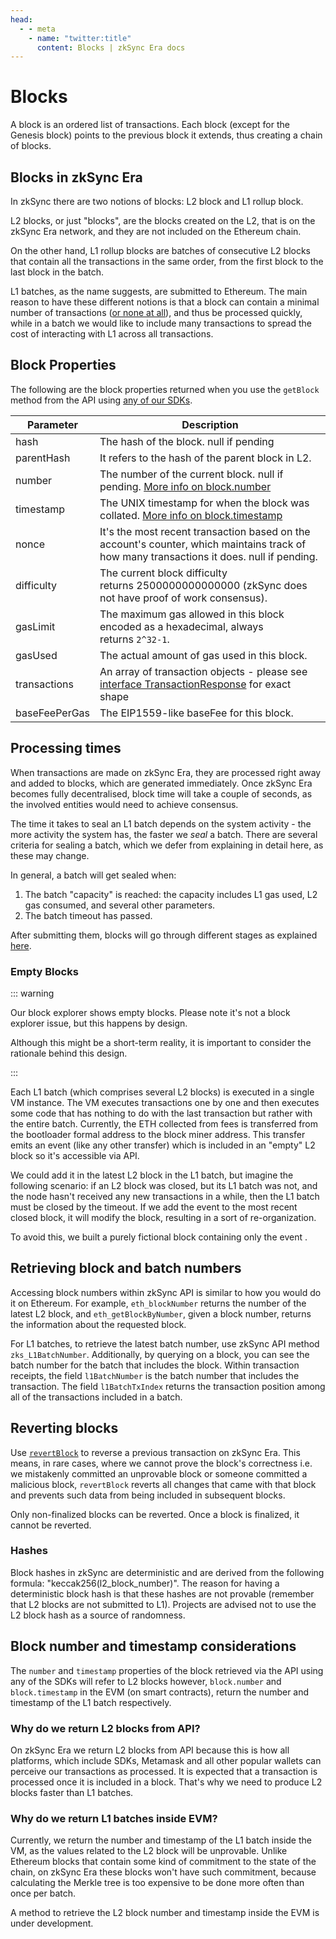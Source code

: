 ```yaml
---
head:
  - - meta
    - name: "twitter:title"
      content: Blocks | zkSync Era docs
---
```


# Blocks

A block is an ordered list of transactions. Each block (except for the Genesis block) points to the previous block it extends, thus creating a chain of blocks.

## Blocks in zkSync Era

In zkSync there are two notions of blocks: L2 block and L1 rollup block.

L2 blocks, or just "blocks", are the blocks created on the L2, that is on the zkSync Era network, and they are not included on the Ethereum chain.

On the other hand, L1 rollup blocks are batches of consecutive L2 blocks that contain all the transactions in the same order, from the first block to the last block in the batch.

L1 batches, as the name suggests, are submitted to Ethereum. The main reason to have these different notions is that a block can
contain a minimal number of transactions ([or none at all](#empty-blocks)), and thus be processed quickly, while in a batch we would like to include many transactions to spread the cost of interacting with L1 across all transactions.

## Block Properties

The following are the block properties returned when you use the `getBlock` method from the API using [any of our SDKs](../../api/README.md#sdks).

| Parameter     | Description                                                                                                                               |
| ------------- | ----------------------------------------------------------------------------------------------------------------------------------------- |
| hash          | The hash of the block. null if pending                                                                                                    |
| parentHash    | It refers to the hash of the parent block in L2.                                                                                          |
| number        | The number of the current block. null if pending. [More info on block.number](#block-number-and-timestamp-considerations)                 |
| timestamp     | The UNIX timestamp for when the block was collated. [More info on block.timestamp](#block-number-and-timestamp-considerations)            |
| nonce         | It's the most recent transaction based on the account's counter, which maintains track of how many transactions it does. null if pending. |
| difficulty    | The current block difficulty returns 2500000000000000 (zkSync does not have proof of work consensus).                                     |
| gasLimit      | The maximum gas allowed in this block encoded as a hexadecimal, always returns `2^32-1`.                                                  |
| gasUsed       | The actual amount of gas used in this block.                                                                                              |
| transactions  | An array of transaction objects - please see [interface TransactionResponse](../../api/js/providers.md#gettransaction) for exact shape    |
| baseFeePerGas | The EIP1559-like baseFee for this block.                                                                                                  |

## Processing times

When transactions are made on zkSync Era, they are processed right away and added to blocks, which are generated immediately. Once zkSync Era becomes fully decentralised, block time will take a couple of seconds, as the involved entities would need to achieve consensus.

The time it takes to seal an L1 batch depends on the system activity - the more activity the system has, the faster we <em>seal</em> a batch.
There are several criteria for sealing a batch, which we defer from explaining in detail here, as these may change.

In general, a batch will get sealed when:

1. The batch "capacity" is reached: the capacity includes L1 gas used, L2 gas consumed, and several other parameters.
2. The batch timeout has passed.

After submitting them, blocks will go through different stages as explained [here](../concepts/zkSync.md#zksync-era-overview).

### Empty Blocks

::: warning

Our block explorer shows empty blocks. Please note it's not a block explorer issue, but this happens by design.

Although this might be a short-term reality, it is important to consider the rationale behind this design.

:::

Each L1 batch (which comprises several L2 blocks) is executed in a single VM instance. The VM executes transactions one by one and then executes some code that has nothing to do with the last transaction but rather with the entire batch. Currently, the ETH collected from fees is transferred from the bootloader formal address to the block miner address. This transfer emits an event (like any other transfer) which is included in an "empty" L2 block so it's accessible via API.

We could add it in the latest L2 block in the L1 batch, but imagine the following scenario: if an L2 block was closed, but its L1 batch was not, and the node hasn't received any new transactions in a while, then the L1 batch must be closed by the timeout. If we add the event to the most recent closed block, it will modify the block, resulting in a sort of re-organization.

To avoid this, we built a purely fictional block containing only the event .

## Retrieving block and batch numbers

Accessing block numbers within zkSync API is similar to how you would do it on Ethereum. For example, `eth_blockNumber` returns the number of the latest L2 block, and `eth_getBlockByNumber`, given a block number, returns the information about the requested block.

For L1 batches, to retrieve the latest batch number, use zkSync API method `zks_L1BatchNumber`.
Additionally, by querying on a block, you can see the batch number for the batch that includes the block.
Within transaction receipts, the field `l1BatchNumber` is the batch number that includes the transaction.
The field `l1BatchTxIndex` returns the transaction position among all of the transactions included in a batch.

## Reverting blocks

Use [`revertBlock`](https://github.com/matter-labs/era-contracts/blob/fc7e86a3df404acb88d86502c944c0630a7ed288/ethereum/contracts/zksync/facets/Executor.sol#L342) to reverse a previous transaction on zkSync Era. This means, in rare cases, where we cannot prove the block's correctness i.e. we mistakenly committed an unprovable block or someone committed a malicious block, `revertBlock` reverts all changes that came with that block and prevents such data from being included in subsequent blocks.

Only non-finalized blocks can be reverted. Once a block is finalized, it cannot be reverted.

### Hashes

Block hashes in zkSync are deterministic and are derived from the following formula: "keccak256(l2_block_number)".
The reason for having a deterministic block hash is that these hashes are not provable (remember that L2 blocks are not submitted to L1).
Projects are advised not to use the L2 block hash as a source of randomness.

## Block number and timestamp considerations

The `number` and `timestamp` properties of the block retrieved via the API using any of the SDKs will refer to L2 blocks however, `block.number` and `block.timestamp` in the EVM (on smart contracts), return the number and timestamp of the L1 batch respectively.

### Why do we return L2 blocks from API?

On zkSync Era we return L2 blocks from API because this is how all platforms, which include SDKs, Metamask and all other popular wallets can perceive our transactions as processed. It is expected that a transaction is processed once it is included in a block. That's why we need to produce L2 blocks faster than L1 batches.

### Why do we return L1 batches inside EVM?

Currently, we return the number and timestamp of the L1 batch inside the VM, as the values related to the L2 block will be unprovable. Unlike Ethereum blocks that contain some kind of commitment to the state of the chain, on zkSync Era these blocks won't have such commitment, because calculating the Merkle tree is too expensive to be done more often than once per batch.

A method to retrieve the L2 block number and timestamp inside the EVM is under development.
